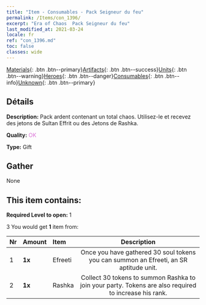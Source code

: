 ```yaml
---
title: "Item - Consumables - Pack Seigneur du feu"
permalink: /Items/con_1396/
excerpt: "Era of Chaos  Pack Seigneur du feu"
last_modified_at: 2021-03-24
locale: fr
ref: "con_1396.md"
toc: false
classes: wide
---
```

 [Materials](/fr/Items/){: .btn .btn--primary}[Artifacts](/fr/Items/Artifacts/){: .btn .btn--success}[Units](/fr/Items/Units/){: .btn .btn--warning}[Heroes](/fr/Items/Heroes/){: .btn .btn--danger}[Consumables](/fr/Items/Consumables/){: .btn .btn--info}[Unknown](/fr/Items/Unknown/){: .btn .btn--primary}

## Détails
 **Description:** Pack ardent contenant un total chaos. Utilisez-le et recevez des jetons de Sultan Effrit ou des Jetons de Rashka.

 **Quality:** <span style="color: #DA70D6">OK</span>

 **Type:** Gift

## Gather

  None

## This item contains:

 **Required Level to open:** 1

 3 You would get **1** item  from:

  | Nr | Amount |     Item    | Description |
  |:---|:-------|:------------|:-----------:|
  | 1 |  **1x** | Efreeti | Once you have gathered 30 soul tokens you can summon an Efreeti, an SR aptitude unit.  | 
  | 2 |  **1x** | Rashka | Collect 30 tokens to summon Rashka to join your party. Tokens are also required to increase his rank.  | 
